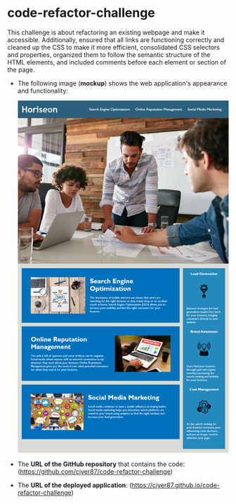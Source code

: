 # code-refactor-challenge

This challenge is about refactoring an existing webpage and make it accessible.  Additionally, ensured that all links are functioning correctly and cleaned up the CSS to make it more efficient, consolidated CSS selectors and properties, organized them to follow the semantic structure of the HTML elements, and included comments before each element or section of the page.

* The following image (**mockup**) shows the web application's appearance and functionality:

  ![A website with a navigation, a hero image, sections on the left and center and a footer](assets/images/challenge1-screenshot.png)
  
*  The **URL of the GitHub repository** that contains the code: (https://github.com/ciyer87/code-refactor-challenge) 
*  The **URL of the deployed application**: (https://ciyer87.github.io/code-refactor-challenge)
